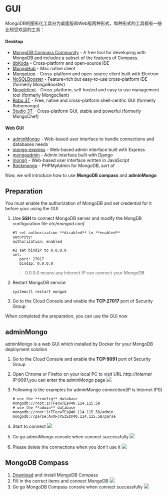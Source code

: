 # GUI

MongoDB的图形化工具分为桌面版和Web版两种形式，每种形式的工具都有一些比较受欢迎的工具：

#### Desktop
- [MongoDB Compass Community](https://www.mongodb.com/download-center/compass) - A free tool for developing with MongoDB and includes a subset of the features of Compass.
- [dbKoda](https://www.dbkoda.com/) - Cross-platform and open-source IDE
- [MongoHub](https://github.com/jeromelebel/MongoHub-Mac) - Mac native client
- [Mongotron](http://mongotron.io/) - Cross-platform and open-source client built with Electron
- [NoSQLBooster](https://nosqlbooster.com/) - Feature-rich but easy-to-use cross-platform IDE (formerly MongoBooster)
- [Nosqlclient](https://github.com/nosqlclient/nosqlclient) - Cross-platform, self hosted and easy to use management tool (formerly Mongoclient)
- [Robo 3T](https://github.com/Studio3T/robomongo) - Free, native and cross-platform shell-centric GUI (formerly Robomongo)
- [Studio 3T](https://studio3t.com/) - Cross-platform GUI, stable and powerful (formerly MongoChef)

#### Web GUI

- [adminMongo](https://github.com/mrvautin/adminMongo) - Web-based user interface to handle connections and databases needs
- [mongo-express](https://github.com/mongo-express/mongo-express) - Web-based admin interface built with Express
- [mongoadmin](https://github.com/thomasst/mongoadmin) - Admin interface built with Django
- [mongri](https://github.com/dongri/mongri) - Web-based user interface written in JavaScript
- [Rockmongo](https://github.com/iwind/rockmongo) - PHPMyAdmin for MongoDB, sort of

Now, we will introduce how to use **MongoDB compass** and **adminMongo**

## Preparation

You must enable the authorization of MongoDB and set credential for it before your using the GUI  

1. Use **SSH** to connect MongoDB server and modify the MongDB configuration file *etc/mongod.conf*
   ```
   #1 set authorization **disabled** to **enabled**
   security:
   authorization: enabled

   #2 set bindIP to 0.0.0.0
   net:
      port: 27017
      bindIp: 0.0.0.0
   ```
   > 0.0.0.0 means any Internet IP can connect your MongoDB

2. Restart MongoDB service
   ```
   systemctl restart mongod
   ```
3. Go to the Cloud Console and enable the **TCP:27017** port of Security Group

When completed the preparation, you can use the GUI now

## adminMongo

adminMongo is a web GUI which installed by Docker for your MongoDB deployment solution

1. Go to the Cloud Console and enable the **TCP:9091** port of Security Group

2. Open Chrome or Firefox on your local PC to visit URL *http://Internet IP:9091*,you can enter the adminMongo page
   ![](https://libs.websoft9.com/Websoft9/DocsPicture/zh/mongodb/adminmongo-connect001-websoft9.png)

3. Following is the examples for adminMongo connection(IP is Internet IP0)
   ```
   # use the **config** database
   mongodb://root:1cTFecwTEs@40.114.115.58
   # use the **admin** database
   mongodb://root:1cTFecwTEs@40.114.115.58/admin
   mongodb://parse:AxXFcV5zSz@40.114.115.58/parse
   ```

4. Start to connect
   ![](https://libs.websoft9.com/Websoft9/DocsPicture/zh/mongodb/adminmongo-connect002-websoft9.png)

5. Go go adminMongo console when connect successfully
   ![](https://libs.websoft9.com/Websoft9/DocsPicture/zh/mongodb/adminmongo-connect003-websoft9.png)

6. Please delete the connections when you don't use it
   ![](https://libs.websoft9.com/Websoft9/DocsPicture/zh/mongodb/adminmongo-connect004-websoft9.png)

## MongoDB Compass

1. [Download](https://www.mongodb.com/products/compass) and install MongoDB Compass
2. Fill in the correct items and connect MongoDB
   ![](https://libs.websoft9.com/Websoft9/DocsPicture/zh/mongodb/mongodbcompass001-websoft9.png)
3. Go go MongoDB Compass console when connect successfully
   ![](https://libs.websoft9.com/Websoft9/DocsPicture/zh/mongodb/mongodbcompass002-websoft9.png)
